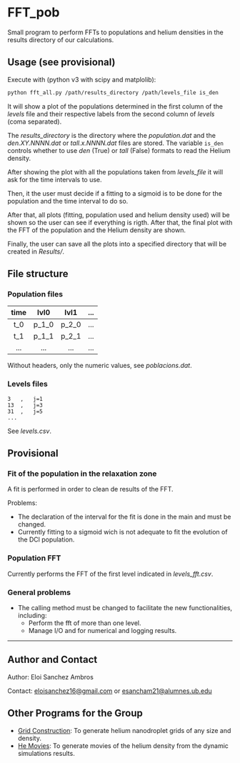 # FFT_pob
Small program to perform FFTs to populations and helium densities in the results directory of our calculations.

## Usage (see provisional)
Execute with (python v3 with scipy and matplolib):

```bash
python fft_all.py /path/results_directory /path/levels_file is_den
```

It will show a plot of the populations determined in the first column of the _levels_ file and their respective labels from the second column of _levels_ (coma separated).

The _results_directory_ is the directory where the _population.dat_ and the _den.XY.NNNN.dat_ or _tall.x.NNNN.dat_ files are stored. The variable ```is_den``` controls whether to use _den_ (True) or _tall_ (False) formats to read the Helium density.

After showing the plot with all the populations taken from _levels_file_ it will ask for the time intervals to use.

Then, it the user must decide if a fitting to a sigmoid is to be done for the population and the time interval to do so.

After that, all plots (fitting, population used and helium density used) will be shown so the user can see if everything is rigth. After that, the final plot with the FFT of the population and the Helium density are shown.

Finally, the user can save all the plots into a specified directory that will be created in _Results/_. 

## File structure
### Population files

| time  |  lvl0 |  lvl1 |  ...  |
|:-----:|:-----:|:-----:|:-----:|
|  t_0  | p_1_0 | p_2_0 |  ...  |
|  t_1  | p_1_1 | p_2_1 |  ...  |
|  ...  |  ...  |  ...  |  ...  |

Without headers, only the numeric values, see _poblacions.dat_.

### Levels files

```
3	,	j=1
13	,	j=3
31	,	j=5
...
```

See _levels.csv_.

## Provisional
### Fit of the population in the relaxation zone
A fit is performed in order to clean de results of the FFT. 

Problems:
- The declaration of the interval for the fit is done in the main and must be changed.
- Currently fitting to a sigmoid wich is not adequate to fit the evolution of the DCl population.

### Population FFT
Currently performs the FFT of the first level indicated in _levels_fft.csv_.

### General problems
- The calling method must be changed to facilitate the new functionalities, including:
    - Perform the fft of more than one level.
    - Manage I/O and for numerical and logging results.
___

## Author and Contact
Author: Eloi Sanchez Ambros

Contact: eloisanchez16@gmail.com or esancham21@alumnes.ub.edu

## Other Programs for the Group
- [Grid Construction](https://github.com/EloiSanchez/Grid_Construction): To generate helium nanodroplet grids of any size and density.
- [He Movies](https://github.com/EloiSanchez/He_Movies): To generate movies of the helium density from the dynamic simulations results.
